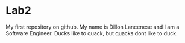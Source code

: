 # Lab2
My first repository on github. My name is Dillon Lancenese and I am a Software Engineer. Ducks like to quack, but quacks dont like to duck.
